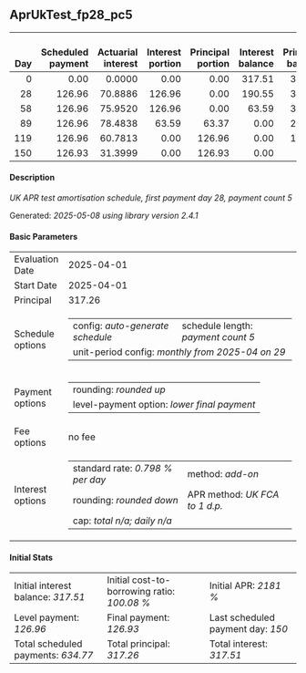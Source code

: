 <h2>AprUkTest_fp28_pc5</h2>
<table>
    <thead style="vertical-align: bottom;">
        <th style="text-align: right;">Day</th>
        <th style="text-align: right;">Scheduled payment</th>
        <th style="text-align: right;">Actuarial interest</th>
        <th style="text-align: right;">Interest portion</th>
        <th style="text-align: right;">Principal portion</th>
        <th style="text-align: right;">Interest balance</th>
        <th style="text-align: right;">Principal balance</th>
        <th style="text-align: right;">Total actuarial interest</th>
        <th style="text-align: right;">Total interest</th>
        <th style="text-align: right;">Total principal</th>
    </thead>
    <tr style="text-align: right;">
        <td class="ci00">0</td>
        <td class="ci01" style="white-space: nowrap;">0.00</td>
        <td class="ci02">0.0000</td>
        <td class="ci03">0.00</td>
        <td class="ci04">0.00</td>
        <td class="ci05">317.51</td>
        <td class="ci06">317.26</td>
        <td class="ci07">0.0000</td>
        <td class="ci08">0.00</td>
        <td class="ci09">0.00</td>
    </tr>
    <tr style="text-align: right;">
        <td class="ci00">28</td>
        <td class="ci01" style="white-space: nowrap;">126.96</td>
        <td class="ci02">70.8886</td>
        <td class="ci03">126.96</td>
        <td class="ci04">0.00</td>
        <td class="ci05">190.55</td>
        <td class="ci06">317.26</td>
        <td class="ci07">70.8886</td>
        <td class="ci08">126.96</td>
        <td class="ci09">0.00</td>
    </tr>
    <tr style="text-align: right;">
        <td class="ci00">58</td>
        <td class="ci01" style="white-space: nowrap;">126.96</td>
        <td class="ci02">75.9520</td>
        <td class="ci03">126.96</td>
        <td class="ci04">0.00</td>
        <td class="ci05">63.59</td>
        <td class="ci06">317.26</td>
        <td class="ci07">146.8406</td>
        <td class="ci08">253.92</td>
        <td class="ci09">0.00</td>
    </tr>
    <tr style="text-align: right;">
        <td class="ci00">89</td>
        <td class="ci01" style="white-space: nowrap;">126.96</td>
        <td class="ci02">78.4838</td>
        <td class="ci03">63.59</td>
        <td class="ci04">63.37</td>
        <td class="ci05">0.00</td>
        <td class="ci06">253.89</td>
        <td class="ci07">225.3244</td>
        <td class="ci08">317.51</td>
        <td class="ci09">63.37</td>
    </tr>
    <tr style="text-align: right;">
        <td class="ci00">119</td>
        <td class="ci01" style="white-space: nowrap;">126.96</td>
        <td class="ci02">60.7813</td>
        <td class="ci03">0.00</td>
        <td class="ci04">126.96</td>
        <td class="ci05">0.00</td>
        <td class="ci06">126.93</td>
        <td class="ci07">286.1057</td>
        <td class="ci08">317.51</td>
        <td class="ci09">190.33</td>
    </tr>
    <tr style="text-align: right;">
        <td class="ci00">150</td>
        <td class="ci01" style="white-space: nowrap;">126.93</td>
        <td class="ci02">31.3999</td>
        <td class="ci03">0.00</td>
        <td class="ci04">126.93</td>
        <td class="ci05">0.00</td>
        <td class="ci06">0.00</td>
        <td class="ci07">317.5056</td>
        <td class="ci08">317.51</td>
        <td class="ci09">317.26</td>
    </tr>
</table>
<h4>Description</h4>
<p><i>UK APR test amortisation schedule, first payment day 28, payment count 5</i></p>
<p>Generated: <i>2025-05-08 using library version 2.4.1</i></p>
<h4>Basic Parameters</h4>
<table>
    <tr>
        <td>Evaluation Date</td>
        <td>2025-04-01</td>
    </tr>
    <tr>
        <td>Start Date</td>
        <td>2025-04-01</td>
    </tr>
    <tr>
        <td>Principal</td>
        <td>317.26</td>
    </tr>
    <tr>
        <td>Schedule options</td>
        <td>
            <table>
                <tr>
                    <td>config: <i>auto-generate schedule</i></td>
                    <td>schedule length: <i><i>payment count</i> 5</i></td>
                </tr>
                <tr>
                    <td colspan="2" style="white-space: nowrap;">unit-period config: <i>monthly from 2025-04 on 29</i></td>
                </tr>
            </table>
        </td>
    </tr>
    <tr>
        <td>Payment options</td>
        <td>
            <table>
                <tr>
                    <td>rounding: <i>rounded up</i></td>
                </tr>
                <tr>
                    <td>level-payment option: <i>lower&nbsp;final&nbsp;payment</i></td>
                </tr>
            </table>
        </td>
    </tr>
    <tr>
        <td>Fee options</td>
        <td>no fee
        </td>
    </tr>
    <tr>
        <td>Interest options</td>
        <td>
            <table>
                <tr>
                    <td>standard rate: <i>0.798 % per day</i></td>
                    <td>method: <i>add-on</i></td>
                </tr>
                <tr>
                    <td>rounding: <i>rounded down</i></td>
                    <td>APR method: <i>UK FCA to 1 d.p.</i></td>
                </tr>
                <tr>
                    <td colspan="2">cap: <i>total <i>n/a</i>; daily <i>n/a</i></td>
                </tr>
            </table>
        </td>
    </tr>
</table>
<h4>Initial Stats</h4>
<table>
    <tr>
        <td>Initial interest balance: <i>317.51</i></td>
        <td>Initial cost-to-borrowing ratio: <i>100.08 %</i></td>
        <td>Initial APR: <i>2181 %</i></td>
    </tr>
    <tr>
        <td>Level payment: <i>126.96</i></td>
        <td>Final payment: <i>126.93</i></td>
        <td>Last scheduled payment day: <i>150</i></td>
    </tr>
    <tr>
        <td>Total scheduled payments: <i>634.77</i></td>
        <td>Total principal: <i>317.26</i></td>
        <td>Total interest: <i>317.51</i></td>
    </tr>
</table>